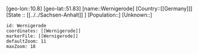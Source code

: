 ﻿---
location: [51.83,10.8]
mapzoom: [7,12] 
mapmarker: city 
type: City
tags:
- geo/City


SpocWebEntityId: 35554
isDeleted: false
confidential: public

---
[geo-lon::10.8]
[geo-lat::51.83]
[name::Wernigerode]
[Country::[[Germany]]]
[State :: [[../../Sachsen-Anhalt]] ]
[Population::]
[Unknown::]


```leaflet
id: Wernigerode
coordinates: [[Wernigerode]]
markerFile: [[Wernigerode]]
defaultZoom: 11 
maxZoom: 18
```
